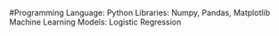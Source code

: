 #Programming Language: Python
Libraries: Numpy, Pandas, Matplotlib
Machine Learning Models: Logistic Regression
